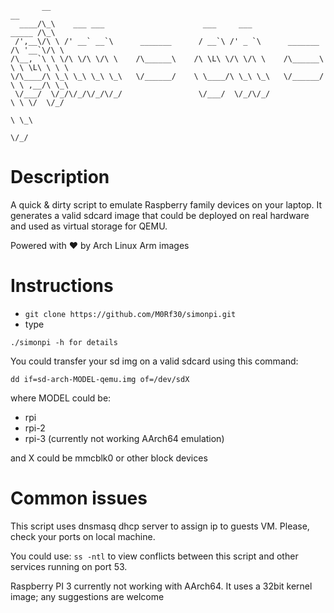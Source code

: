 
           __                                                                        __
      ____/\_\    ___ ___                      ___     ___                    _____ /\_\
     /',__\/\ \ /' __` __`\      _______      / __`\ /' _ `\      _______    /\ '__`\/\ \
    /\__, `\ \ \/\ \/\ \/\ \    /\______\    /\ \L\ \/\ \/\ \    /\______\   \ \ \L\ \ \ \
    \/\____/\ \_\ \_\ \_\ \_\   \/______/    \ \____/\ \_\ \_\   \/______/    \ \ ,__/\ \_\
     \/___/  \/_/\/_/\/_/\/_/                 \/___/  \/_/\/_/                 \ \ \/  \/_/
                                                                                \ \_\
                                                                                 \/_/
# Description
A quick & dirty script to emulate Raspberry family devices on your laptop.
It generates a valid sdcard image that could be deployed on real hardware and used as virtual storage for QEMU.

Powered with :heart: by Arch Linux Arm images


# Instructions
* ```git clone https://github.com/M0Rf30/simonpi.git```
* type 

```./simonpi -h for details```

You could transfer your sd img on a valid sdcard using this command:

```dd if=sd-arch-MODEL-qemu.img of=/dev/sdX```

where MODEL could be:
* rpi
* rpi-2
* rpi-3 (currently not working AArch64 emulation)

and X could be mmcblk0 or other block devices

# Common issues
This script uses dnsmasq dhcp server to assign ip to guests VM. Please, check your ports on local machine.

You could use: 
```ss -ntl``` 
to view conflicts between this script and other services running on port 53.

Raspberry PI 3 currently not working with AArch64. It uses a 32bit kernel image; any suggestions are welcome
